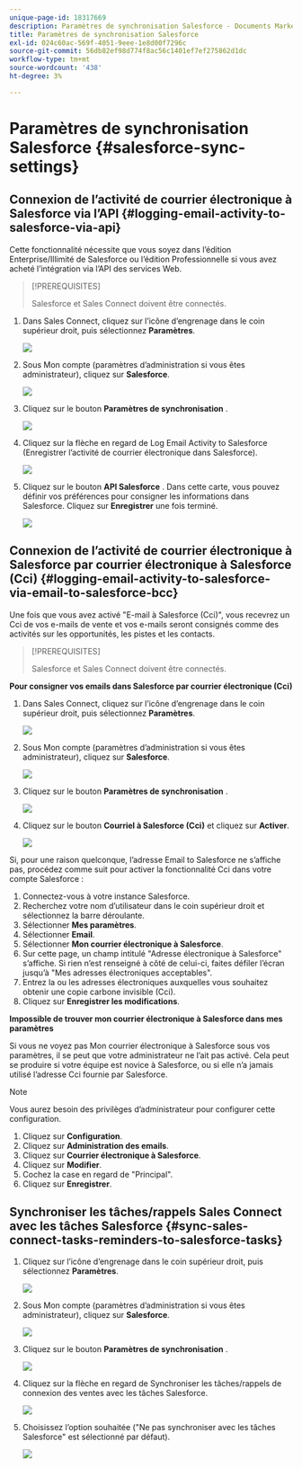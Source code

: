 ```yaml
---
unique-page-id: 18317669
description: Paramètres de synchronisation Salesforce - Documents Marketo - Documentation du produit
title: Paramètres de synchronisation Salesforce
exl-id: 024c60ac-569f-4051-9eee-1e8d00f7296c
source-git-commit: 56db82ef98d774f8ac56c1401ef7ef275862d1dc
workflow-type: tm+mt
source-wordcount: '438'
ht-degree: 3%

---
```


# Paramètres de synchronisation Salesforce {#salesforce-sync-settings}

## Connexion de l’activité de courrier électronique à Salesforce via l’API {#logging-email-activity-to-salesforce-via-api}

Cette fonctionnalité nécessite que vous soyez dans l’édition Enterprise/Illimité de Salesforce ou l’édition Professionnelle si vous avez acheté l’intégration via l’API des services Web.

>[!PREREQUISITES]
>
>Salesforce et Sales Connect doivent être connectés.

1. Dans Sales Connect, cliquez sur l’icône d’engrenage dans le coin supérieur droit, puis sélectionnez **Paramètres**.

   ![](assets/one-2.png)

1. Sous Mon compte (paramètres d’administration si vous êtes administrateur), cliquez sur **Salesforce**.

   ![](assets/two-2.png)

1. Cliquez sur le bouton **Paramètres de synchronisation** .

   ![](assets/three-1.png)

1. Cliquez sur la flèche en regard de Log Email Activity to Salesforce (Enregistrer l’activité de courrier électronique dans Salesforce).

   ![](assets/four-1.png)

1. Cliquez sur le bouton **API Salesforce** . Dans cette carte, vous pouvez définir vos préférences pour consigner les informations dans Salesforce. Cliquez sur **Enregistrer** une fois terminé.

   ![](assets/five.png)

## Connexion de l’activité de courrier électronique à Salesforce par courrier électronique à Salesforce (Cci) {#logging-email-activity-to-salesforce-via-email-to-salesforce-bcc}

Une fois que vous avez activé &quot;E-mail à Salesforce (Cci)&quot;, vous recevrez un Cci de vos e-mails de vente et vos e-mails seront consignés comme des activités sur les opportunités, les pistes et les contacts.

>[!PREREQUISITES]
>
>Salesforce et Sales Connect doivent être connectés.

**Pour consigner vos emails dans Salesforce par courrier électronique (Cci)**

1. Dans Sales Connect, cliquez sur l’icône d’engrenage dans le coin supérieur droit, puis sélectionnez **Paramètres**.

   ![](assets/one-3.png)

1. Sous Mon compte (paramètres d’administration si vous êtes administrateur), cliquez sur **Salesforce**.

   ![](assets/two-3.png)

1. Cliquez sur le bouton **Paramètres de synchronisation** .

   ![](assets/three-1.png)

1. Cliquez sur le bouton **Courriel à Salesforce (Cci)** et cliquez sur **Activer**.

   ![](assets/six-2.png)

Si, pour une raison quelconque, l’adresse Email to Salesforce ne s’affiche pas, procédez comme suit pour activer la fonctionnalité Cci dans votre compte Salesforce :

1. Connectez-vous à votre instance Salesforce.
1. Recherchez votre nom d’utilisateur dans le coin supérieur droit et sélectionnez la barre déroulante.
1. Sélectionner **Mes paramètres**.
1. Sélectionner **Email**.
1. Sélectionner **Mon courrier électronique à Salesforce**.
1. Sur cette page, un champ intitulé &quot;Adresse électronique à Salesforce&quot; s’affiche. Si rien n’est renseigné à côté de celui-ci, faites défiler l’écran jusqu’à &quot;Mes adresses électroniques acceptables&quot;.
1. Entrez la ou les adresses électroniques auxquelles vous souhaitez obtenir une copie carbone invisible (Cci).
1. Cliquez sur **Enregistrer les modifications**.

**Impossible de trouver mon courrier électronique à Salesforce dans mes paramètres**

Si vous ne voyez pas Mon courrier électronique à Salesforce sous vos paramètres, il se peut que votre administrateur ne l’ait pas activé. Cela peut se produire si votre équipe est novice à Salesforce, ou si elle n’a jamais utilisé l’adresse Cci fournie par Salesforce.

>[!NOTE]
>
>Vous aurez besoin des privilèges d’administrateur pour configurer cette configuration.

1. Cliquez sur **Configuration**.
1. Cliquez sur **Administration des emails**.
1. Cliquez sur **Courrier électronique à Salesforce**.
1. Cliquez sur **Modifier**.
1. Cochez la case en regard de &quot;Principal&quot;.
1. Cliquez sur **Enregistrer**.

## Synchroniser les tâches/rappels Sales Connect avec les tâches Salesforce {#sync-sales-connect-tasks-reminders-to-salesforce-tasks}

1. Cliquez sur l’icône d’engrenage dans le coin supérieur droit, puis sélectionnez **Paramètres**.

   ![](assets/one-3.png)

1. Sous Mon compte (paramètres d’administration si vous êtes administrateur), cliquez sur **Salesforce**.

   ![](assets/two-2.png)

1. Cliquez sur le bouton **Paramètres de synchronisation** .

   ![](assets/three-1.png)

1. Cliquez sur la flèche en regard de Synchroniser les tâches/rappels de connexion des ventes avec les tâches Salesforce.

   ![](assets/seven-2.png)

1. Choisissez l’option souhaitée (&quot;Ne pas synchroniser avec les tâches Salesforce&quot; est sélectionné par défaut).

   ![](assets/eight.png)

